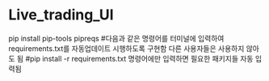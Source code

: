 # Live_trading_UI

pip install 
pip-tools pipreqs
#다음과 같은 명령어를 터미널에 입력하여 requirements.txt를 자동업데이트 시행하도록 구현함 다른 사용자들은 사용하지 않아도 됨 
#pip install -r requirements.txt 명령어에만 입력하면 필요한 패키지들 자동 입력됨